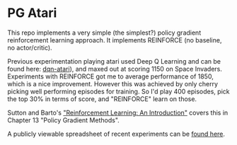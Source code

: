 # PG Atari

This repo implements a very simple (the simplest?) policy gradient reinforcement learning approach.  It implements REINFORCE (no baseline, no actor/critic).

Previous experimentation playing atari used Deep Q Learning and can be found here: [dqn-atari](https://github.com/gtoubassi/dqn-atari)), and maxed out at scoring 1150 on Space Invaders.  Experiments with REINFORCE got me to average performance of 1850, which is a nice improvement.  However this was achieved by only cherry picking well performing episodes for training.  So I'd play 400 episodes, pick the top 30% in terms of score, and "REINFORCE" learn on those.

Sutton and Barto's ["Reinforcement Learning: An Introduction"](http://incompleteideas.net/book/bookdraft2017nov5.pdf) covers this in Chapter 13 "Policy Gradient Methods".

A publicly viewable spreadsheet of recent experiments can be [found here](https://docs.google.com/spreadsheets/d/18V_EJ3mrgAwHSs7pakgrMJiUPZ5HntzZX32SHgIDxLA/edit?usp=sharing).
